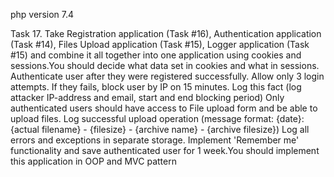 php version 7.4

Task 17. Take Registration application (Task #16), Authentication application (Task #14), Files Upload application (Task #15), Logger application (Task #15) and combine it all together into one application using cookies and sessions.You should decide what data set in cookies and what in sessions.
Authenticate user after they were registered successfully.
Allow only 3 login attempts. If they fails, block user by IP on 15 minutes. Log this fact (log attacker IP-address and email, start and end blocking period)
Only authenticated users should have access to File upload form and be able to upload files. Log successful upload operation (message format: {date}: {actual filename} - {filesize} - {archive name} - {archive filesize})
Log all errors and exceptions in separate storage.
Implement 'Remember me' functionality and save authenticated user for 1 week.You should implement this application in OOP and MVC pattern
